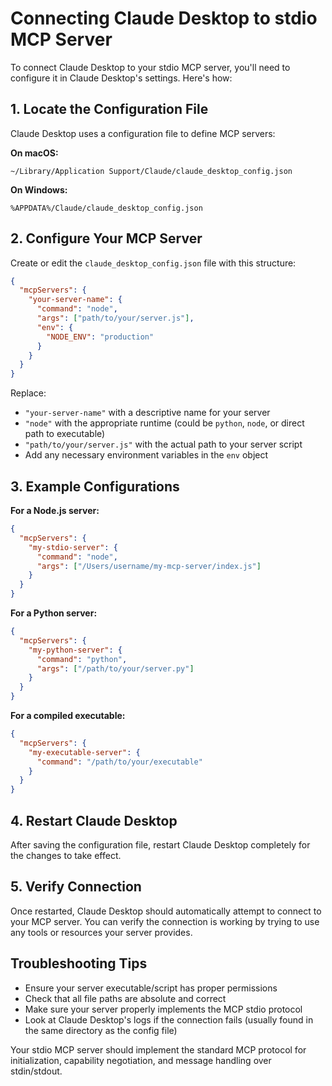 # Connecting Claude Desktop to stdio MCP Server

To connect Claude Desktop to your stdio MCP server, you'll need to configure it in Claude Desktop's settings. Here's how:

## 1. Locate the Configuration File

Claude Desktop uses a configuration file to define MCP servers:

**On macOS:**

```
~/Library/Application Support/Claude/claude_desktop_config.json
```

**On Windows:**

```
%APPDATA%/Claude/claude_desktop_config.json
```

## 2. Configure Your MCP Server

Create or edit the `claude_desktop_config.json` file with this structure:

```json
{
  "mcpServers": {
    "your-server-name": {
      "command": "node",
      "args": ["path/to/your/server.js"],
      "env": {
        "NODE_ENV": "production"
      }
    }
  }
}
```

Replace:

- `"your-server-name"` with a descriptive name for your server
- `"node"` with the appropriate runtime (could be `python`, `node`, or direct path to executable)
- `"path/to/your/server.js"` with the actual path to your server script
- Add any necessary environment variables in the `env` object

## 3. Example Configurations

**For a Node.js server:**

```json
{
  "mcpServers": {
    "my-stdio-server": {
      "command": "node",
      "args": ["/Users/username/my-mcp-server/index.js"]
    }
  }
}
```

**For a Python server:**

```json
{
  "mcpServers": {
    "my-python-server": {
      "command": "python",
      "args": ["/path/to/your/server.py"]
    }
  }
}
```

**For a compiled executable:**

```json
{
  "mcpServers": {
    "my-executable-server": {
      "command": "/path/to/your/executable"
    }
  }
}
```

## 4. Restart Claude Desktop

After saving the configuration file, restart Claude Desktop completely for the changes to take effect.

## 5. Verify Connection

Once restarted, Claude Desktop should automatically attempt to connect to your MCP server. You can verify the connection is working by trying to use any tools or resources your server provides.

## Troubleshooting Tips

- Ensure your server executable/script has proper permissions
- Check that all file paths are absolute and correct
- Make sure your server properly implements the MCP stdio protocol
- Look at Claude Desktop's logs if the connection fails (usually found in the same directory as the config file)

Your stdio MCP server should implement the standard MCP protocol for initialization, capability negotiation, and message handling over stdin/stdout.
